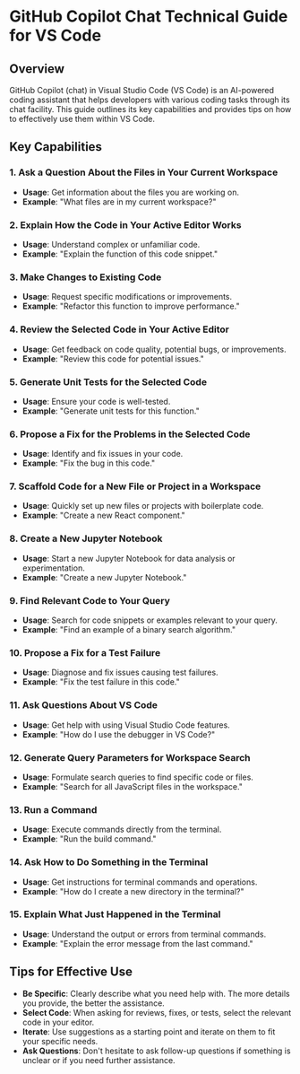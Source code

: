 # GitHub Copilot Chat Technical Guide for VS Code

## Overview

GitHub Copilot (chat) in Visual Studio Code (VS Code) is an AI-powered coding assistant that helps developers with various coding tasks through its chat facility. This guide outlines its key capabilities and provides tips on how to effectively use them within VS Code.

## Key Capabilities

### 1. Ask a Question About the Files in Your Current Workspace
- **Usage**: Get information about the files you are working on.
- **Example**: "What files are in my current workspace?"

### 2. Explain How the Code in Your Active Editor Works
- **Usage**: Understand complex or unfamiliar code.
- **Example**: "Explain the function of this code snippet."

### 3. Make Changes to Existing Code
- **Usage**: Request specific modifications or improvements.
- **Example**: "Refactor this function to improve performance."

### 4. Review the Selected Code in Your Active Editor
- **Usage**: Get feedback on code quality, potential bugs, or improvements.
- **Example**: "Review this code for potential issues."

### 5. Generate Unit Tests for the Selected Code
- **Usage**: Ensure your code is well-tested.
- **Example**: "Generate unit tests for this function."

### 6. Propose a Fix for the Problems in the Selected Code
- **Usage**: Identify and fix issues in your code.
- **Example**: "Fix the bug in this code."

### 7. Scaffold Code for a New File or Project in a Workspace
- **Usage**: Quickly set up new files or projects with boilerplate code.
- **Example**: "Create a new React component."

### 8. Create a New Jupyter Notebook
- **Usage**: Start a new Jupyter Notebook for data analysis or experimentation.
- **Example**: "Create a new Jupyter Notebook."

### 9. Find Relevant Code to Your Query
- **Usage**: Search for code snippets or examples relevant to your query.
- **Example**: "Find an example of a binary search algorithm."

### 10. Propose a Fix for a Test Failure
- **Usage**: Diagnose and fix issues causing test failures.
- **Example**: "Fix the test failure in this code."

### 11. Ask Questions About VS Code
- **Usage**: Get help with using Visual Studio Code features.
- **Example**: "How do I use the debugger in VS Code?"

### 12. Generate Query Parameters for Workspace Search
- **Usage**: Formulate search queries to find specific code or files.
- **Example**: "Search for all JavaScript files in the workspace."

### 13. Run a Command
- **Usage**: Execute commands directly from the terminal.
- **Example**: "Run the build command."

### 14. Ask How to Do Something in the Terminal
- **Usage**: Get instructions for terminal commands and operations.
- **Example**: "How do I create a new directory in the terminal?"

### 15. Explain What Just Happened in the Terminal
- **Usage**: Understand the output or errors from terminal commands.
- **Example**: "Explain the error message from the last command."

## Tips for Effective Use

- **Be Specific**: Clearly describe what you need help with. The more details you provide, the better the assistance.
- **Select Code**: When asking for reviews, fixes, or tests, select the relevant code in your editor.
- **Iterate**: Use suggestions as a starting point and iterate on them to fit your specific needs.
- **Ask Questions**: Don't hesitate to ask follow-up questions if something is unclear or if you need further assistance.
